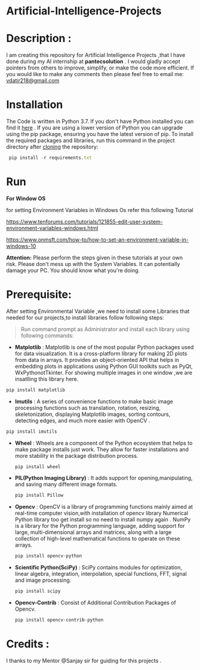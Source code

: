 # Artificial-Intelligence-Projects
# Description :
I am creating this repository for Artificial Intelligence Projects ,that I have done during my AI internship at  **pantecsolution** . I would gladly accept pointers from others to improve, simplify, or make the code more efficient. If you would like to make any comments then please feel free to email me: vdatir218@gmail.com 

# Installation
The Code is written in Python 3.7. If you don't have Python installed you can find it [here](https://www.python.org/downloads/) . If you are using a lower version of Python you can upgrade using the pip package, ensuring you have the latest version of pip. To install the required packages and libraries, run this command in the project directory after [cloning](https://www.howtogeek.com/451360/how-to-clone-a-github-repository/) the repository:
   
```javascript
 pip install -r requirements.txt
```
# Run


**For Window OS**


for setting Environment Variables in Windows Os refer this following Tutorial

https://www.tenforums.com/tutorials/121855-edit-user-system-environment-variables-windows.html


https://www.onmsft.com/how-to/how-to-set-an-environment-variable-in-windows-10

**Attention:** Please perform the steps given in these tutorials at your own risk. Please don't mess up with the System Variables. It can potentially damage your PC. You should know what you're doing.

# Prerequisite:
 After setting Environmental Variable ,we need to install some Libraries that needed for our projects,to install libraries follow following steps:
 > Run command prompt as Administrator and install each library using following commands:
 * **Matplotlib** : Matplotlib is one of the most popular Python packages used for data visualization. It is a cross-platform library for making 2D plots from data in arrays. It        provides an object-oriented API that helps in embedding plots in applications using Python GUI toolkits such as PyQt, WxPythonotTkinter. For showing multiple images in one      window ,we are insatlling this library here.


  ```javascript
  pip install matplotlib
  ```
 
 * **Imutils** : A series of convenience functions to make basic image processing functions such as translation, rotation, resizing, skeletonization, displaying Matplotlib images,      sorting contours, detecting edges, and much more easier with OpenCV  .


  ```javascript
  pip install imutils
  ```

* **Wheel** : Wheels are a component of the Python ecosystem that helps to make package installs just work. They allow for faster installations and more stability in the package       distribution process.

 
   ```javascript
   pip install wheel
   ```

* **PIL(Python Imaging Library)** : It adds support for opening,manipulating, and saving many different image formats.
   ```javascript
   pip install Pillow
   ```

* **Opencv** : OpenCV is a library of programming functions mainly aimed at real-time computer vision,with installation of opencv library Numerical Python library too get install so   no need to install numpy again . NumPy is a library for the Python programming language, adding support for large, multi-dimensional arrays and matrices, along with a large     collection of high-level mathematical functions to operate on these arrays.
   ```javascript
   pip install opencv-python
   ```

* **Scientific Python(SciPy)** : SciPy contains modules for optimization, linear algebra, integration, interpolation, special functions, FFT, signal and image processing.
   ```javascript
   pip install scipy
   ```
* **Opencv-Contrib** : Consist of Additional  Contribution Packages of Opencv.
   ```javascript
   pip install opencv-contrib-python
   ```







# Credits :


I thanks to my Mentor @Sanjay sir for guiding for this projects .











